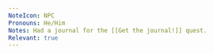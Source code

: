 ```yaml
---
NoteIcon: NPC
Pronouns: He/Him
Notes: Had a journal for the [[Get the journal!]] quest.
Relevant: true
---
```

